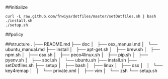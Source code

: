
##initialize
```
curl -L raw.github.com/fnwiya/dotfiles/master/setDotfiles.sh | bash
./install.sh
./setup.sh
```

##policy


##structure
.
├── README.md
├── doc
│   ├── osx_manual.md
│   └── ubuntu_manual.md
├── install
│   ├── apt-get.sh
│   ├── brew.sh
│   ├── npm.sh
│   ├── osx.sh
│   ├── peco4linux.sh
│   ├── pip.sh
│   ├── pyenv.sh
│   ├── sbcl.sh
│   └── ubuntu.sh
├── install.sh
├── setDotfiles.sh
├── setup
│   ├── bash
│   ├── linux
│   ├── osx
│   │   └── key4remap
│   │       └── private.xml
│   ├── vim
│   └── zsh
└── setup.sh
